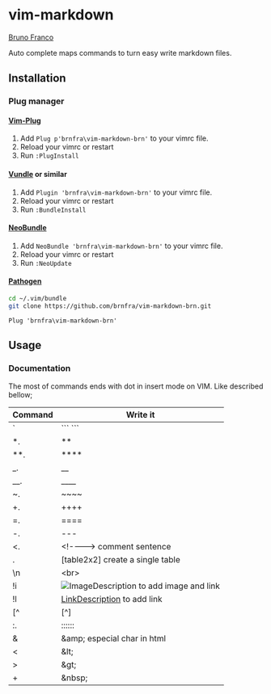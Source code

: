 # vim-markdown
[Bruno Franco](https://github.com/brnfra/vim-markdown-brn)

Auto complete maps commands to turn easy write markdown files.

## Installation

### Plug manager

#### [Vim-Plug](https://github.com/junegunn/vim-plug)

1. Add `Plug p'brnfra\vim-markdown-brn'` to your vimrc file.
2. Reload your vimrc or restart
3. Run `:PlugInstall`

#### [Vundle](https://github.com/VundleVim/Vundle.vim) or similar

1. Add `Plugin 'brnfra\vim-markdown-brn'` to your vimrc file.
2. Reload your vimrc or restart
3. Run `:BundleInstall`

#### [NeoBundle](https://github.com/Shougo/neobundle.vim)

1. Add `NeoBundle 'brnfra\vim-markdown-brn'` to your vimrc file.
2. Reload your vimrc or restart
3. Run `:NeoUpdate`

#### [Pathogen](https://github.com/tpope/vim-pathogen)

```sh
cd ~/.vim/bundle
git clone https://github.com/brnfra/vim-markdown-brn.git
```

```Plug 'brnfra\vim-markdown-brn'```

## Usage

### Documentation 

The most of commands ends with dot in insert mode on VIM. Like described bellow;
 
| Command | Write it | 
| --- | --- | 
| ` | \``` ``` | 
| *. | ** | 
| **. | **** | 
| _. | __ | 
| __. | ____ | 
| ~. | ~~~~ | 
| +. | ++++ | 
| =. | ==== | 
| -. | --- | 
| <. | \<!----> comment sentence | 
| \. | [table2x2] create a single table | 
| \n | \<br> | 
| !i | ![ImageDescription](link_to_image) to add image and link |
| !l | [LinkDescription](link_address) to add link | 
| [^ | [^] | 
| :. | :::::: | 
| \& | \&amp; especial char in html | 
| \< | \&lt; | 
| \> | \&gt; | 
| \+ | \&nbsp; | 
     
     


